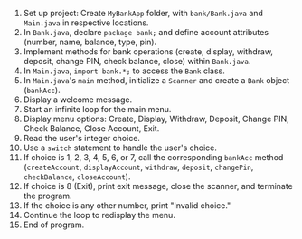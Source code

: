 
1.  Set up project: Create `MyBankApp` folder, with `bank/Bank.java` and `Main.java` in respective locations.
2.  In `Bank.java`, declare `package bank;` and define account attributes (number, name, balance, type, pin).
3.  Implement methods for bank operations (create, display, withdraw, deposit, change PIN, check balance, close) within `Bank.java`.
4.  In `Main.java`, `import bank.*;` to access the `Bank` class.
5.  In `Main.java`'s `main` method, initialize a `Scanner` and create a `Bank` object (`bankAcc`).
6.  Display a welcome message.
7.  Start an infinite loop for the main menu.
8.  Display menu options: Create, Display, Withdraw, Deposit, Change PIN, Check Balance, Close Account, Exit.
9.  Read the user's integer choice.
10. Use a `switch` statement to handle the user's choice.
11. If choice is 1, 2, 3, 4, 5, 6, or 7, call the corresponding `bankAcc` method (`createAccount`, `displayAccount`, `withdraw`, `deposit`, `changePin`, `checkBalance`, `closeAccount`).
12. If choice is 8 (Exit), print exit message, close the scanner, and terminate the program.
13. If the choice is any other number, print "Invalid choice."
14. Continue the loop to redisplay the menu.
15. End of program.